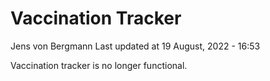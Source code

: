 Vaccination Tracker
================
Jens von Bergmann
Last updated at 19 August, 2022 - 16:53

Vaccination tracker is no longer functional.
